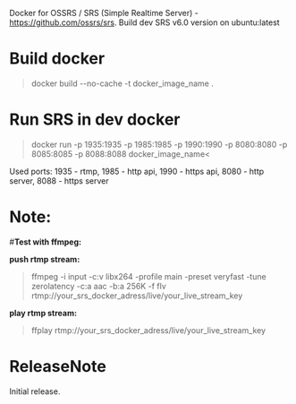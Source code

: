 Docker for OSSRS / SRS (Simple Realtime Server) - https://github.com/ossrs/srs.
Build dev SRS v6.0 version on ubuntu:latest

# Build docker

>docker build --no-cache -t docker_image_name .

# Run SRS in dev docker

>docker run -p 1935:1935 -p 1985:1985 -p 1990:1990 -p 8080:8080 -p 8085:8085 -p 8088:8088 docker_image_name<

Used ports: 1935 - rtmp, 1985 - http api, 1990 - https api, 8080 - http server, 8088 - https server

Note:
=====
#**Test with ffmpeg:**

**push rtmp stream:** 

>ffmpeg -i input -c:v libx264 -profile main -preset veryfast -tune zerolatency -c:a aac -b:a 256K -f flv rtmp://your_srs_docker_adress/live/your_live_stream_key

**play rtmp stream:**

>ffplay rtmp://your_srs_docker_adress/live/your_live_stream_key

ReleaseNote
============

Initial release.
